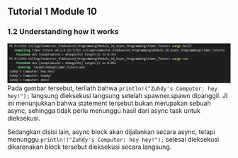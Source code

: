 ## Tutorial 1 Module 10

### 1.2 Understanding how it works
![alt text](images/1_2.png)
Pada gambar tersebut, terliath bahwa `println!("Zuhdy's Computer: hey hey!");` langsung dieksekusi langsung setelah spawner.spawn dipanggil. Jl ini menunjukkan bahwa statement tersebut bukan merupakan sebuah async, sehingga tidak perlu menunggu hasil dari async task untuk dieksekusi.

Sedangkan disisi lain, async block akan dijalankan secara async, tetapi menunggu `println!("Zuhdy's Computer: hey hey!");` selesai dieksekusi dikarenakan block tersebut dieksekusi secara langsung.
